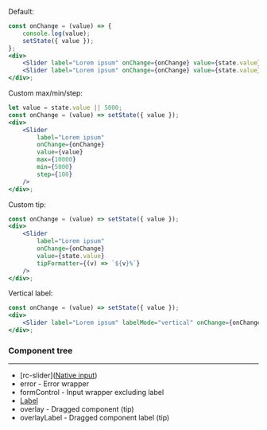 Default:

```jsx
const onChange = (value) => {
    console.log(value);
    setState({ value });
};
<div>
    <Slider label="Lorem ipsum" onChange={onChange} value={state.value} />
    <Slider label="Lorem ipsum" onChange={onChange} value={state.value} isReadOnly />
</div>;
```

Custom max/min/step:

```jsx
let value = state.value || 5000;
const onChange = (value) => setState({ value });
<div>
    <Slider
        label="Lorem ipsum"
        onChange={onChange}
        value={value}
        max={10000}
        min={5000}
        step={100}
    />
</div>;
```

Custom tip:

```jsx
const onChange = (value) => setState({ value });
<div>
    <Slider
        label="Lorem ipsum"
        onChange={onChange}
        value={state.value}
        tipFormatter={(v) => `${v}%`}
    />
</div>;
```

Vertical label:

```jsx
const onChange = (value) => setState({ value });
<div>
    <Slider label="Lorem ipsum" labelMode="vertical" onChange={onChange} value={state.value} />
</div>;
```

### Component tree

---

-   [rc-slider]([Native input](https://github.com/react-component/slider/))
-   error - Error wrapper
-   formControl - Input wrapper excluding label
-   [Label](#/Forms?id=label)
-   overlay - Dragged component (tip)
-   overlayLabel - Dragged component label (tip)
